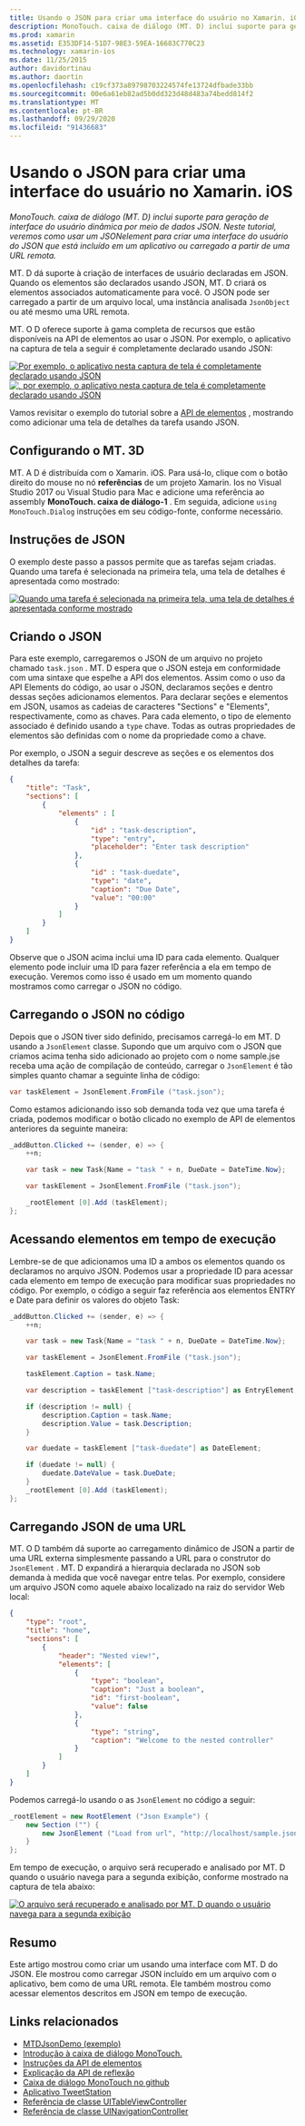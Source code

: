 ```yaml
---
title: Usando o JSON para criar uma interface do usuário no Xamarin. iOS
description: MonoTouch. caixa de diálogo (MT. D) inclui suporte para geração de interface do usuário dinâmica por meio de dados JSON. Neste tutorial, veremos como usar um JSONelement para criar uma interface do usuário do JSON que está incluído em um aplicativo ou carregado a partir de uma URL remota.
ms.prod: xamarin
ms.assetid: E353DF14-51D7-98E3-59EA-16683C770C23
ms.technology: xamarin-ios
ms.date: 11/25/2015
author: davidortinau
ms.author: daortin
ms.openlocfilehash: c19cf373a89798703224574fe13724dfbade33bb
ms.sourcegitcommit: 00e6a61eb82ad5b0dd323d48d483a74bedd814f2
ms.translationtype: MT
ms.contentlocale: pt-BR
ms.lasthandoff: 09/29/2020
ms.locfileid: "91436683"
---
```

# <a name="using-json-to-create-a-user-interface-in-xamarinios"></a>Usando o JSON para criar uma interface do usuário no Xamarin. iOS

_MonoTouch. caixa de diálogo (MT. D) inclui suporte para geração de interface do usuário dinâmica por meio de dados JSON. Neste tutorial, veremos como usar um JSONelement para criar uma interface do usuário do JSON que está incluído em um aplicativo ou carregado a partir de uma URL remota._

MT. D dá suporte à criação de interfaces de usuário declaradas em JSON. Quando os elementos são declarados usando JSON, MT. D criará os elementos associados automaticamente para você. O JSON pode ser carregado a partir de um arquivo local, uma instância analisada `JsonObject` ou até mesmo uma URL remota.

MT. O D oferece suporte à gama completa de recursos que estão disponíveis na API de elementos ao usar o JSON. Por exemplo, o aplicativo na captura de tela a seguir é completamente declarado usando JSON:

[ ![ Por exemplo, o aplicativo nesta captura de tela é completamente declarado usando JSON](json-element-walkthrough-images/01-load-from-file.png)](json-element-walkthrough-images/01-load-from-file.png#lightbox) [ ![ , por exemplo, o aplicativo nesta captura de tela é completamente declarado usando JSON](json-element-walkthrough-images/01-load-from-file.png)](json-element-walkthrough-images/01-load-from-file.png#lightbox)

Vamos revisitar o exemplo do tutorial sobre a [API de elementos](~/ios/user-interface/monotouch.dialog/elements-api-walkthrough.md) , mostrando como adicionar uma tela de detalhes da tarefa usando JSON.

## <a name="setting-up-mtd"></a>Configurando o MT. 3D

MT. A D é distribuída com o Xamarin. iOS. Para usá-lo, clique com o botão direito do mouse no nó **referências** de um projeto Xamarin. Ios no Visual Studio 2017 ou Visual Studio para Mac e adicione uma referência ao assembly **MonoTouch. caixa de diálogo-1** . Em seguida, adicione `using MonoTouch.Dialog` instruções em seu código-fonte, conforme necessário.

## <a name="json-walkthrough"></a>Instruções de JSON

O exemplo deste passo a passos permite que as tarefas sejam criadas. Quando uma tarefa é selecionada na primeira tela, uma tela de detalhes é apresentada como mostrado:

 [![Quando uma tarefa é selecionada na primeira tela, uma tela de detalhes é apresentada conforme mostrado](json-element-walkthrough-images/03-task-list.png)](json-element-walkthrough-images/03-task-list.png#lightbox)

## <a name="creating-the-json"></a>Criando o JSON

Para este exemplo, carregaremos o JSON de um arquivo no projeto chamado `task.json` . MT. D espera que o JSON esteja em conformidade com uma sintaxe que espelhe a API dos elementos. Assim como o uso da API Elements do código, ao usar o JSON, declaramos seções e dentro dessas seções adicionamos elementos. Para declarar seções e elementos em JSON, usamos as cadeias de caracteres "Sections" e "Elements", respectivamente, como as chaves. Para cada elemento, o tipo de elemento associado é definido usando a `type` chave. Todas as outras propriedades de elementos são definidas com o nome da propriedade como a chave.

Por exemplo, o JSON a seguir descreve as seções e os elementos dos detalhes da tarefa:

```json
{
    "title": "Task",
    "sections": [
        {
            "elements" : [
                {
                    "id" : "task-description",
                    "type": "entry",
                    "placeholder": "Enter task description"
                },
                {
                    "id" : "task-duedate",
                    "type": "date",
                    "caption": "Due Date",
                    "value": "00:00"
                }
            ]
        }
    ]
}
```

Observe que o JSON acima inclui uma ID para cada elemento. Qualquer elemento pode incluir uma ID para fazer referência a ela em tempo de execução. Veremos como isso é usado em um momento quando mostramos como carregar o JSON no código.

## <a name="loading-the-json-in-code"></a>Carregando o JSON no código

Depois que o JSON tiver sido definido, precisamos carregá-lo em MT. D usando a `JsonElement` classe. Supondo que um arquivo com o JSON que criamos acima tenha sido adicionado ao projeto com o nome sample.jse receba uma ação de compilação de conteúdo, carregar o `JsonElement` é tão simples quanto chamar a seguinte linha de código:

```csharp
var taskElement = JsonElement.FromFile ("task.json");
```

Como estamos adicionando isso sob demanda toda vez que uma tarefa é criada, podemos modificar o botão clicado no exemplo de API de elementos anteriores da seguinte maneira:

```csharp
_addButton.Clicked += (sender, e) => {
    ++n;

    var task = new Task{Name = "task " + n, DueDate = DateTime.Now};

    var taskElement = JsonElement.FromFile ("task.json");

    _rootElement [0].Add (taskElement);
};
```

## <a name="accessing-elements-at-runtime"></a>Acessando elementos em tempo de execução

Lembre-se de que adicionamos uma ID a ambos os elementos quando os declaramos no arquivo JSON. Podemos usar a propriedade ID para acessar cada elemento em tempo de execução para modificar suas propriedades no código. Por exemplo, o código a seguir faz referência aos elementos ENTRY e Date para definir os valores do objeto Task:

```csharp
_addButton.Clicked += (sender, e) => {
    ++n;

    var task = new Task{Name = "task " + n, DueDate = DateTime.Now};

    var taskElement = JsonElement.FromFile ("task.json");

    taskElement.Caption = task.Name;

    var description = taskElement ["task-description"] as EntryElement;

    if (description != null) {
        description.Caption = task.Name;
        description.Value = task.Description;       
    }

    var duedate = taskElement ["task-duedate"] as DateElement;

    if (duedate != null) {                
        duedate.DateValue = task.DueDate;
    }
    _rootElement [0].Add (taskElement);
};
```

## <a name="loading-json-from-a-url"></a>Carregando JSON de uma URL

MT. O D também dá suporte ao carregamento dinâmico de JSON a partir de uma URL externa simplesmente passando a URL para o construtor do `JsonElement` . MT. D expandirá a hierarquia declarada no JSON sob demanda à medida que você navegar entre telas. Por exemplo, considere um arquivo JSON como aquele abaixo localizado na raiz do servidor Web local:

```json
{
    "type": "root",
    "title": "home",
    "sections": [
        {
            "header": "Nested view!",
            "elements": [
                {
                    "type": "boolean",
                    "caption": "Just a boolean",
                    "id": "first-boolean",
                    "value": false
                },
                {
                    "type": "string",
                    "caption": "Welcome to the nested controller"
                }
            ]
        }
    ]
}
```

Podemos carregá-lo usando o as `JsonElement` no código a seguir:

```csharp
_rootElement = new RootElement ("Json Example") {
    new Section ("") {
        new JsonElement ("Load from url", "http://localhost/sample.json")
    }
};
```

Em tempo de execução, o arquivo será recuperado e analisado por MT. D quando o usuário navega para a segunda exibição, conforme mostrado na captura de tela abaixo:

 [![O arquivo será recuperado e analisado por MT. D quando o usuário navega para a segunda exibição](json-element-walkthrough-images/04-json-web-example.png)](json-element-walkthrough-images/04-json-web-example.png#lightbox)

## <a name="summary"></a>Resumo

Este artigo mostrou como criar um usando uma interface com MT. D do JSON. Ele mostrou como carregar JSON incluído em um arquivo com o aplicativo, bem como de uma URL remota. Ele também mostrou como acessar elementos descritos em JSON em tempo de execução.

## <a name="related-links"></a>Links relacionados

- [MTDJsonDemo (exemplo)](/samples/xamarin/ios-samples/mtdjsondemo)
- [Introdução à caixa de diálogo MonoTouch.](~/ios/user-interface/monotouch.dialog/index.md)
- [Instruções da API de elementos](~/ios/user-interface/monotouch.dialog/elements-api-walkthrough.md)
- [Explicação da API de reflexão](~/ios/user-interface/monotouch.dialog/reflection-api-walkthrough.md)
- [Caixa de diálogo MonoTouch no github](https://github.com/migueldeicaza/MonoTouch.Dialog)
- [Aplicativo TweetStation](https://github.com/migueldeicaza/TweetStation)
- [Referência de classe UITableViewController](https://developer.apple.com/library/ios/#DOCUMENTATION/UIKit/Reference/UITableViewController_Class/Reference/Reference.html)
- [Referência de classe UINavigationController](https://developer.apple.com/library/ios/#documentation/UIKit/Reference/UINavigationController_Class/Reference/Reference.html)
